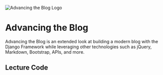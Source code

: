 ![Advancing the Blog Logo](https://cfe-static.s3.amazonaws.com/media/advancing-blog/images/advancing_the_blog_cfe.png)

# Advancing the Blog

Advancing the Blog is an extended look at building a modern blog with the Django Framework while leveraging other technologies such as jQuery, Markdown, Bootstrap, APIs, and more.


## Lecture Code